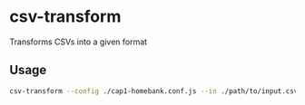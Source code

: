 # csv-transform

Transforms CSVs into a given format

## Usage

```sh
csv-transform --config ./cap1-homebank.conf.js --in ./path/to/input.csv [--out ./path/to/output.csv]
```
